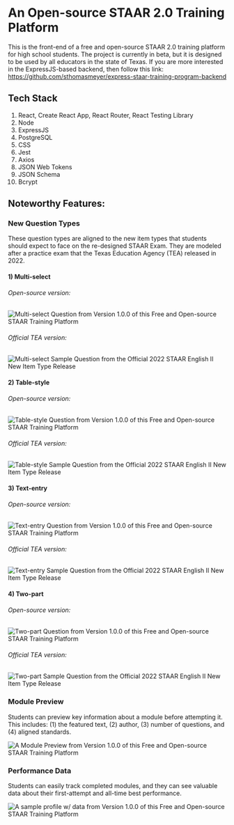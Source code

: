 # An Open-source STAAR 2.0 Training Platform

This is the front-end of a free and open-source STAAR 2.0 training platform for high school students. The project is currently in beta, but it is designed to be used by all educators in the state of Texas. If you are more interested in the ExpressJS-based backend, then follow this link: https://github.com/sthomasmeyer/express-staar-training-program-backend

## Tech Stack

1. React, Create React App, React Router, React Testing Library
2. Node
3. ExpressJS
4. PostgreSQL
5. CSS
6. Jest
7. Axios
8. JSON Web Tokens
9. JSON Schema
10. Bcrypt

## Noteworthy Features:

### New Question Types

These question types are aligned to the new item types that students should expect to face on the re-designed STAAR Exam. They are modeled after a practice exam that the Texas Education Agency (TEA) released in 2022.

#### 1) Multi-select

###### Open-source version:

![Multi-select Question from Version 1.0.0 of this Free and Open-source STAAR Training Platform](./src/images/react-staar-training-multi-select-question-screenshot.PNG)

###### Official TEA version:

![Multi-select Sample Question from the Official 2022 STAAR English II New Item Type Release](./src/images/official-staar-multi-select-question-screenshot.PNG)

#### 2) Table-style

###### Open-source version:

![Table-style Question from Version 1.0.0 of this Free and Open-source STAAR Training Platform](./src/images/react-staar-training-table-style-question-screenshot.PNG)

###### Official TEA version:

![Table-style Sample Question from the Official 2022 STAAR English II New Item Type Release](./src/images/official-staar-table-style-question-screenshot.PNG)

#### 3) Text-entry

###### Open-source version:

![Text-entry Question from Version 1.0.0 of this Free and Open-source STAAR Training Platform](./src/images/react-staar-training-text-entry-question-screenshot.PNG)

###### Official TEA version:

![Text-entry Sample Question from the Official 2022 STAAR English II New Item Type Release](./src/images/official-staar-text-entry-question-screenshot.png)

#### 4) Two-part

###### Open-source version:

![Two-part Question from Version 1.0.0 of this Free and Open-source STAAR Training Platform](./src/images/react-staar-training-two-part-question-screenshot.PNG)

###### Official TEA version:

![Two-part Sample Question from the Official 2022 STAAR English II New Item Type Release](./src/images/official-staar-two-part-question-screenshot.png)

### Module Preview

Students can preview key information about a module before attempting it. This includes: (1) the featured text, (2) author, (3) number of questions, and (4) aligned standards.

![A Module Preview from Version 1.0.0 of this Free and Open-source STAAR Training Platform](./src/images/react-staar-training-module-preview-screenshot.png)

### Performance Data

Students can easily track completed modules, and they can see valuable data about their first-attempt and all-time best performance.

![A sample profile w/ data from Version 1.0.0 of this Free and Open-source STAAR Training Platform](./src/images/react-staar-training-profile-screenshot.png)
